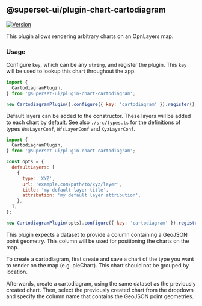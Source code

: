 <!--
Licensed to the Apache Software Foundation (ASF) under one
or more contributor license agreements.  See the NOTICE file
distributed with this work for additional information
regarding copyright ownership.  The ASF licenses this file
to you under the Apache License, Version 2.0 (the
"License"); you may not use this file except in compliance
with the License.  You may obtain a copy of the License at

  http://www.apache.org/licenses/LICENSE-2.0

Unless required by applicable law or agreed to in writing,
software distributed under the License is distributed on an
"AS IS" BASIS, WITHOUT WARRANTIES OR CONDITIONS OF ANY
KIND, either express or implied.  See the License for the
specific language governing permissions and limitations
under the License.
-->

## @superset-ui/plugin-chart-cartodiagram

[![Version](https://img.shields.io/npm/v/@superset-ui/plugin-chart-cartodiagram.svg?style=flat-square)](https://www.npmjs.com/package/@superset-ui/plugin-chart-cartodiagram)

This plugin allows rendering arbitrary charts on an OpnLayers map.

### Usage

Configure `key`, which can be any `string`, and register the plugin. This `key` will be used to
lookup this chart throughout the app.

```js
import {
  CartodiagramPlugin,
} from '@superset-ui/plugin-chart-cartodiagram';

new CartodiagramPlugin().configure({ key: 'cartodiagram' }).register();
```

Default layers can be added to the constructor. These layers will be added to each chart by default. See also `./src/types.ts` for the definitions of types `WmsLayerConf`, `WfsLayerConf` and `XyzLayerConf`.

```js
import {
  CartodiagramPlugin,
} from '@superset-ui/plugin-chart-cartodiagram';

const opts = {
  defaultLayers: [
    {
      type: 'XYZ',
      url: 'example.com/path/to/xyz/layer',
      title: 'my default layer title',
      attribution: 'my default layer attribution',
    },
  ],
};

new CartodiagramPlugin(opts).configure({ key: 'cartodiagram' }).register();
```

This plugin expects a dataset to provide a column containing a GeoJSON point geometry. This column will be used for positioning the
charts on the map.

To create a cartodiagram, first create and save a chart of the type you want to render on the map (e.g. pieChart).
This chart should not be grouped by location.

Afterwards, create a cartodiagram, using the same dataset as the previously created chart. Then, select the previously created chart from the
dropdown and specify the column name that contains the GeoJSON point geometries.
